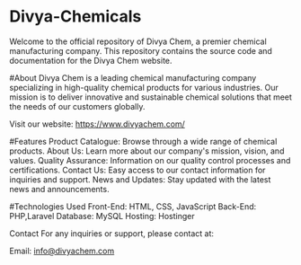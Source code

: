 # Divya-Chemicals
Welcome to the official repository of Divya Chem, a premier chemical manufacturing company. This repository contains the source code and documentation for the Divya Chem website.

#About
Divya Chem is a leading chemical manufacturing company specializing in high-quality chemical products for various industries. Our mission is to deliver innovative and sustainable chemical solutions that meet the needs of our customers globally.

Visit our website: https://www.divyachem.com/

#Features
Product Catalogue: Browse through a wide range of chemical products.
About Us: Learn more about our company's mission, vision, and values.
Quality Assurance: Information on our quality control processes and certifications.
Contact Us: Easy access to our contact information for inquiries and support.
News and Updates: Stay updated with the latest news and announcements.

#Technologies Used
Front-End: HTML, CSS, JavaScript
Back-End: PHP,Laravel
Database: MySQL
Hosting: Hostinger

Contact
For any inquiries or support, please contact at:

Email: info@divyachem.com
